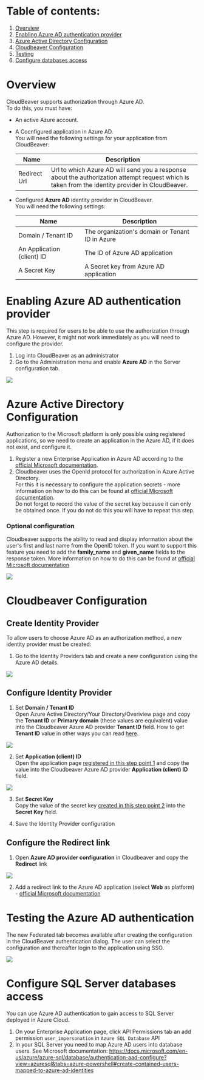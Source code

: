 # Table of contents: 
1. [Overview](https://github.com/dbeaver/cloudbeaver/wiki/Azure-AD-authentication/#overview)
2. [Enabling Azure AD authentication provider](#enabling-azure-ad-authentication-provider)
3. [Azure Active Directory Configuration](#azure-active-directory-configuration)
4. [Cloudbeaver Configuration](#cloudbeaver-configuration)
5. [Testing](#testing-azure-ad-authentication)
5. [Configure databases access](#configure-sql-server-databases-access)


# Overview
CloudBeaver supports authorization through Azure AD.  
To do this, you must have:

* An active Azure account.
* A Cocnfigured application in Azure AD.  
  You will need the following settings for your application from CloudBeaver:

  Name|Description
  ---|---
  Redirect Url | Url to which Azure AD will send you a response about the authorization attempt request which is taken from the identity provider in CloudBeaver.

* Configured **Azure AD** identity provider in CloudBeaver.  
  You will need the following settings:

  Name|Description
  ---|---
  Domain / Tenant ID | The organization's domain or Tenant ID in Azure
  An Application (client) ID | The ID of Azure AD application
  A Secret Key | A Secret key from Azure AD application

# Enabling Azure AD authentication provider

This step is required for users to be able to use the authorization through Azure AD. However, it might not work immediately as you will need to configure the provider.

1. Log into CloudBeaver as an administrator
2. Go to the Administration menu and enable **Azure AD** in the Server configuration tab.

![](https://github.com/dbeaver/cloudbeaver/wiki/images/administration/identify_providers/aad/aad_switcher.png)

# Azure Active Directory Configuration

Authorization to the Microsoft platform is only possible using registered applications,
so we need to create an application in the Azure AD, if it does not exist, and configure it.

1. Register a new Enterprise Application in Azure AD according to
   the [official Microsoft documentation](https://docs.microsoft.com/en-us/azure/active-directory/develop/quickstart-register-app#register-an-application).
2. Сloudbeaver uses the OpenId protocol for authorization in Azure Active Directory.  
   For this it is necessary to configure the application secrets - more information on how to do this can be found at [official Microsoft documentation](https://docs.microsoft.com/en-us/azure/active-directory/develop/quickstart-register-app#add-a-client-secret).  
   Do not forget to record the value of the secret key because it can only be obtained once. If you do not do this you will have to repeat this step.

### Optional configuration

Cloudbeaver supports the ability to read and display information about the user's first and last name from the OpenID
token. If you want to support this feature you need to add the **family_name** and **given_name** fields to the
response token. More information on how to do this can be found at [official Microsoft documentation](https://docs.microsoft.com/en-us/azure/active-directory/develop/active-directory-optional-claims#configuring-optional-claims)

![](https://github.com/dbeaver/cloudbeaver/wiki/images/administration/identify_providers/aad/aad_token_configuration.png)

# Cloudbeaver Configuration

## Create Identity Provider

To allow users to choose Azure AD as an authorization method, a new identity provider must be created:

1. Go to the Identity Providers tab and create a new configuration using the Azure AD details.

![](https://github.com/dbeaver/cloudbeaver/wiki/images/administration/identify_providers/aad/aad_provider.png)

## Configure Identity Provider

1. Set **Domain / Tenant ID**  
   Open Azure Active Directory/Your Directory/Overiview page and copy the **Tenant ID** or **Primary domain** (these
   values are equivalent) value into the Cloudbeaver Azure AD provider **Tenant ID** field.
   How to get **Tenant ID** value in other ways you can
   read [here](https://docs.microsoft.com/en-us/azure/active-directory/fundamentals/active-directory-how-to-find-tenant).

![](https://github.com/dbeaver/cloudbeaver/wiki/images/administration/identify_providers/aad/aad_application_page_tenant_id.png)

2. Set **Application (client) ID**  
   Open the application page [registered in this step point 1](https://github.com/dbeaver/cloudbeaver/wiki/Azure-AD-authentication#azure-active-directory-configuration) and copy the value into the Cloudbeaver Azure AD provider **Application (client) ID**
   field.

![](https://github.com/dbeaver/cloudbeaver/wiki/images/administration/identify_providers/aad/aad_application_page_app_id.png)

3. Set **Secret Key**  
   Copy the value of the secret
   key [created in this step point 2](https://github.com/dbeaver/cloudbeaver/wiki/Azure-AD-authentication#azure-active-directory-configuration)
   into the **Secret Key** field.

4. Save the Identity Provider configuration

## Configure the Redirect link
1. Open **Azure AD provider configuration** in Cloudbeaver and copy the **Redirect** link

![](https://github.com/dbeaver/cloudbeaver/wiki/images/administration/identify_providers/aad/aad_redirect_link.png)

2. Add a redirect link to the Azure AD application (select **Web** as platform) - [official Microsoft documentation](https://docs.microsoft.com/en-us/azure/active-directory/develop/quickstart-register-app#add-a-redirect-uri)

# Testing the Azure AD authentication
The new Federated tab becomes available after creating the configuration in the CloudBeaver authentication dialog. The user can select the configuration and thereafter login to the application using SSO.

![](https://github.com/dbeaver/cloudbeaver/wiki/images/administration/identify_providers/aad/aad_login_dialog.png)

# Configure SQL Server databases access

You can use Azure AD authentication to gain access to SQL Server deployed in Azure Cloud.

1. On your Enterprise Application page, click API Permissions tab an add permission `user_impersonation` in `Azure SQL Database` API
2. In your SQL Server you need to map Azure AD users into database users. See Microsoft documentation: https://docs.microsoft.com/en-us/azure/azure-sql/database/authentication-aad-configure?view=azuresql&tabs=azure-powershell#create-contained-users-mapped-to-azure-ad-identities
